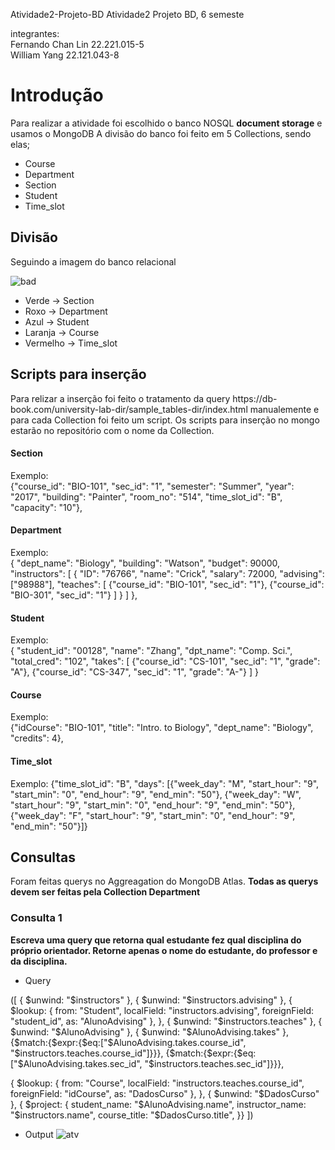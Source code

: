 Atividade2-Projeto-BD
Atividade2 Projeto BD, 6 semeste

integrantes:<br>
Fernando Chan Lin 22.221.015-5 <br>
William Yang 22.121.043-8 <br>

<h1>Introdução</h1>

Para realizar a atividade foi escolhido o banco NOSQL <strong>document storage</strong> e usamos o MongoDB
A divisão do banco foi feito em 5 Collections, sendo elas;
- Course
- Department
- Section
- Student
- Time_slot
<h2>Divisão</h2>
Seguindo a imagem do banco relacional

![bad](https://github.com/PurgamentumSolis/Atividade2-Projeto-BD/assets/91858664/057a8b98-575b-4723-bc8f-849f9f7814ef)

- Verde -> Section
- Roxo -> Department
- Azul -> Student
- Laranja -> Course
- Vermelho -> Time_slot

<h2>Scripts para inserção</h2>
Para relizar a inserção foi feito o tratamento da query https://db-book.com/university-lab-dir/sample_tables-dir/index.html manualemente e para cada Collection foi feito um script. Os scripts para inserção no mongo estarão no repositório com o nome da Collection.
<h4>Section</h4>

Exemplo:<br>
{"course_id": "BIO-101", "sec_id": "1", "semester": "Summer", "year": "2017", "building": "Painter", "room_no": "514", "time_slot_id": "B", "capacity": "10"},

<h4>Department</h4>

Exemplo:<br>
{
        "dept_name": "Biology",
        "building": "Watson",
        "budget": 90000,
        "instructors": [
            {
                "ID": "76766",
                "name": "Crick",
                "salary": 72000,
                "advising": ["98988"],
                "teaches": [
                    {"course_id": "BIO-101", "sec_id": "1"},
                    {"course_id": "BIO-301", "sec_id": "1"}
                ]
            }
        ]
    },
    
<h4>Student</h4>
Exemplo:<br>
{
    "student_id": "00128",
    "name": "Zhang",
    "dpt_name": "Comp. Sci.",
    "total_cred": "102",
    "takes": [
        {"course_id": "CS-101", "sec_id": "1", "grade": "A"},
        {"course_id": "CS-347", "sec_id": "1", "grade": "A-"}
    ]
}

<h4>Course</h4>
Exemplo:<br>
{"idCourse": "BIO-101", "title": "Intro. to Biology", "dept_name": "Biology", "credits": 4},

<h4>Time_slot</h4>
Exemplo:
{"time_slot_id": "B", "days": [{"week_day": "M", "start_hour": "9", "start_min": "0", "end_hour": "9", "end_min": "50"},
                                {"week_day": "W", "start_hour": "9", "start_min": "0", "end_hour": "9", "end_min": "50"},
                                {"week_day": "F", "start_hour": "9", "start_min": "0", "end_hour": "9", "end_min": "50"}]}

<h2>Consultas</h2>
Foram feitas querys no Aggreagation do MongoDB Atlas. <strong>Todas as querys devem ser feitas pela Collection Department</strong>

<h3>Consulta 1</h3>

<strong>Escreva uma query que retorna qual estudante fez qual disciplina do próprio orientador. Retorne apenas o nome do estudante, do professor e da disciplina.</strong>

- Query

([
  {
    $unwind: "$instructors"
  },
  {
    $unwind: "$instructors.advising"
  },
  {
    $lookup: {
      from: "Student",
      localField: "instructors.advising",
      foreignField: "student_id",
      as: "AlunoAdvising"
    },
  },
  {
    $unwind: "$instructors.teaches"
  },
  {
    $unwind: "$AlunoAdvising"
  },
  {
    $unwind: "$AlunoAdvising.takes"
  },
  {$match:{$expr:{$eq:["$AlunoAdvising.takes.course_id", "$instructors.teaches.course_id"]}}},
   {$match:{$expr:{$eq:["$AlunoAdvising.takes.sec_id", "$instructors.teaches.sec_id"]}}},
	
 {
    $lookup: {
      from: "Course",
      localField: "instructors.teaches.course_id",
      foreignField: "idCourse",
      as: "DadosCurso"
    },
  },
  {
    $unwind: "$DadosCurso"
  },
  {  $project: {
      student_name: "$AlunoAdvising.name",
      instructor_name: "$instructors.name",
      course_title: "$DadosCurso.title",
    }}
])
- Output
  ![atv](https://github.com/PurgamentumSolis/Atividade2-Projeto-BD/assets/91858664/87f844fe-1ad3-4b9e-91e2-2efd92d76f9d)

  
















